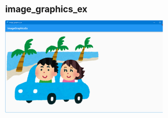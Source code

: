 # image_graphics_ex

<img src="https://github.com/nshiraki/flutter-sandbox/blob/main/image_graphics_ex/screenshot/img.png">
